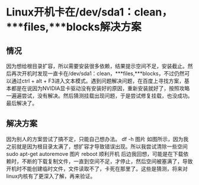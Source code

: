 # Linux开机卡在/dev/sda1：clean，***files,***blocks解决方案
## 情况
因为想给根目录扩容，所以需要安装很多依赖，结果提示空间不足，安装截止。然后再次开机时发现一直卡在/dev/sda1：clean，***files,***blocks，不过仍然可以通过ctrl + alt + F3进入文本模式。遇到问题解决问题，在百度上寻找方案，基本都是在说因为NVIDIA显卡驱动没有安装好的原因，重新安装就好了，按照攻略一遍遍尝试，没有解决。然后猜测挂载出现问题，于是尝试修复挂载，也没成功。最后解决了。
## 解决方案
因为别人的方案尝试了搞不定，只能自己想办法。
df -h
图片
如图所示，因为我之前就是因为根目录太满了，想扩容才导致错误出现。所以我尝试清除一些空间
sudo apt-get autoremove
图片
reboot
顺利开机
后边我回想，可能是在下载依赖时，不断的下载复制文件，一直到空间不足，才停止，然后空间被塞满了，导致开机时不能创建临时文件，文件读取不了，卡死在那里了。这些是猜测，将来对linux内核有了更深入了解，再来验证。